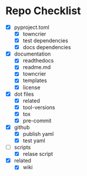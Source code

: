 
# Repo Checklist


- [x] pyproject.toml
    - [x] towncrier
    - [x] test dependencies
    - [x] docs dependencies
- [x] documentation
    - [x] readthedocs
    - [x] readme.md
    - [x] towncrier
    - [x] templates
    - [x] license
- [x] dot files
    - [x] related
    - [x] tool-versions
    - [x] tox
    - [x] pre-commit
- [x] github
    - [x] publish yaml
    - [x] test yaml
- [ ] scripts
    - [x] relase script
- [x] related
    - [x] wiki
